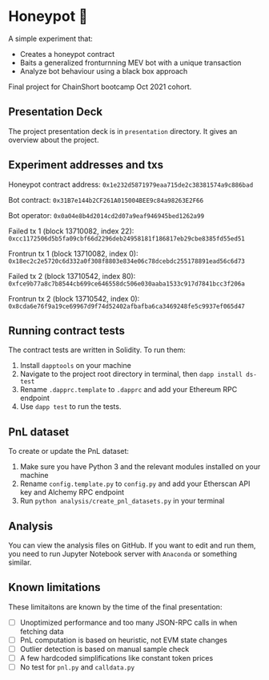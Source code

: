 # Honeypot :honey_pot:

A simple experiment that:
- Creates a honeypot contract
- Baits a generalized fronturnning MEV bot with a unique transaction
- Analyze bot behaviour using a black box approach

Final project for ChainShort bootcamp Oct 2021 cohort. 

## Presentation Deck
The project presentation deck is in `presentation` directory. It gives an
overview about the project.

## Experiment addresses and txs
Honeypot contract address:
`0x1e232d5871979eaa715de2c38381574a9c886bad`

Bot contract:
`0x31B7e144b2CF261A015004BEE9c84a98263E2F66`

Bot operator:
`0x0a04e8b4d2014cd2d07a9eaf946945bed1262a99`

Failed tx 1 (block 13710082, index 22):
`0xcc1172506d5b5fa09cbf66d2296deb24958181f186817eb29cbe8385fd55ed51`

Frontrun tx 1 (block 13710082, index 0):
`0x18ec2c2e5720c6d332a0f308f8803e834e06c78dcebdc255178891ead56c6d73`

Failed tx 2 (block 13710542, index 80): 
`0xfce9b77a8c7b8544cb699ce646558dc506e030aaba1533c917d7841bcc3f206a`

Frontrun tx 2 (block 13710542, index 0):
`0x8cda6e76f9a19ce69967d9f74d52402afbafba6ca3469248fe5c9937ef065d47`

## Running contract tests
The contract tests are written in Solidity. To run them:
1. Install `dapptools` on your machine
2. Navigate to the project root directory in terminal, then `dapp install ds-test`
3. Rename `.dapprc.template` to `.dapprc` and add your Ethereum RPC endpoint
4. Use `dapp test` to run the tests.

## PnL dataset
To create or update the PnL dataset:
1. Make sure you have Python 3 and the relevant modules installed on your machine
2. Rename `config.template.py` to `config.py` and add your Etherscan API key and
   Alchemy RPC endpoint
3. Run `python analysis/create_pnl_datasets.py` in your terminal

## Analysis
You can view the analysis files on GitHub. If you want to edit and run them, you
need to run Jupyter Notebook server with `Anaconda` or something similar.

## Known limitations
These limitaitons are known by the time of the final presentation:
- [ ] Unoptimized performance and too many JSON-RPC calls in when fetching data
- [ ] PnL computation is based on heuristic, not EVM state changes
- [ ] Outlier detection is based on manual sample check
- [ ] A few hardcoded simplifications like constant token prices
- [ ] No test for `pnl.py` and `calldata.py`
